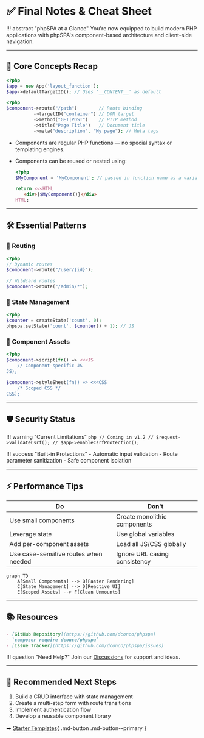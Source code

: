 # ✅ Final Notes & Cheat Sheet

!!! abstract "phpSPA at a Glance"
    You're now equipped to build modern PHP applications with phpSPA's component-based architecture and client-side navigation.

---

## 🧩 Core Concepts Recap

```php title="Application Bootstrap"
<?php
$app = new App('layout_function');
$app->defaultTargetID(); // Uses '__CONTENT__' as default
```

```php title="Component Configuration"
<?php
$component->route("/path")        // Route binding
          ->targetID("container") // DOM target
          ->method("GET|POST")    // HTTP method
          ->title("Page Title")   // Document title
          ->meta("description", "My page"); // Meta tags
```

* Components are regular PHP functions — no special syntax or templating engines.
* Components can be reused or nested using:

  ```php
  <?php
  $MyComponent = 'MyComponent'; // passed in function name as a variable to use

  return <<<HTML
     <div>{$MyComponent()}</div>
  HTML;
  ```

---

## 🛠️ Essential Patterns

### 🔗 Routing

```php
<?php
// Dynamic routes
$component->route("/user/{id}"); 

// Wildcard routes
$component->route("/admin/*");
```

### 🔄 State Management

```php
<?php
$counter = createState('count', 0);
phpspa.setState('count', $counter() + 1); // JS
```

### 🎨 Component Assets

```php
<?php
$component->script(fn() => <<<JS
    // Component-specific JS
JS);

$component->styleSheet(fn() => <<<CSS
    /* Scoped CSS */
CSS);
```

---

## 🛡️ Security Status

!!! warning "Current Limitations"
    ```php
    // Coming in v1.2
    // $request->validateCsrf();
    // $app->enableCsrfProtection();
    ```

!!! success "Built-in Protections"
    - Automatic input validation
    - Route parameter sanitization
    - Safe component isolation

---

## ⚡ Performance Tips

| Do                                    | Don't                         |
| ------------------------------------- | ----------------------------- |
| Use small components                  | Create monolithic components  |
| Leverage state                        | Use global variables          |
| Add per-component assets              | Load all JS/CSS globally      |
| Use case-sensitive routes when needed | Ignore URL casing consistency |

```mermaid
graph TD
    A[Small Components] --> B[Faster Rendering]
    C[State Management] --> D[Reactive UI]
    E[Scoped Assets] --> F[Clean Unmounts]
```

---

## 📚 Resources

```markdown
- [GitHub Repository](https://github.com/dconco/phpspa)
- `composer require dconco/phpspa`
- [Issue Tracker](https://github.com/dconco/phpspa/issues)
```

!!! question "Need Help?"
    Join our [Discussions](https://github.com/dconco/phpspa/discussions) for support and ideas.

---

## 🚀 Recommended Next Steps

1. Build a CRUD interface with state management
2. Create a multi-step form with route transitions
3. Implement authentication flow
4. Develop a reusable component library

➡️ [Starter Templates](https://github.com/dconco/phpspa-template){ .md-button .md-button--primary }
